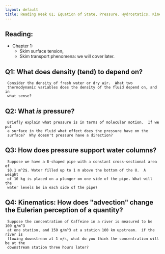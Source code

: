 ```yaml
---
layout: default
title: Reading Week 01; Equation of State, Pressure, Hydrostatics, Kinematics
---
```


## Reading:  
  - Chapter 1:
    - Skim surface tension,
    - Skim transport phenomena: we will cover later.

## Q1: What does density (tend) to depend on?

     Consider the density of fresh water or dry air.  What two
     thermodynamic variables does the density of the fluid depend on, and in
     what sense?  

## Q2: What *is* pressure?

     Briefly explain what pressure is in terms of molecular motion.  If we put
     a surface in the fluid what effect does the pressure have on the
     surface?  Why doesn't pressure have a direction?  

## Q3: How does pressure support water columns?

     Suppose we have a U-shaped pipe with a constant cross-sectional area of
     $0.1 m^2$. Water filled up to 1 m above the bottom of the U.  A weight
     of 10 kg is placed on a plunger on one side of the pipe. What will the
     water levels be in each side of the pipe?  

## Q4: Kinematics: How does "advection" change the Eulerian perception of a quantity?

     Suppose the concentration of Caffeine in a river is measured to be 100 g/m^3
     at one station, and 150 g/m^3 at a station 100 km upstream.  if the river is
     flowing downstream at 1 m/s, what do you think the concentration will be at the
     downstream station three hours later?  
